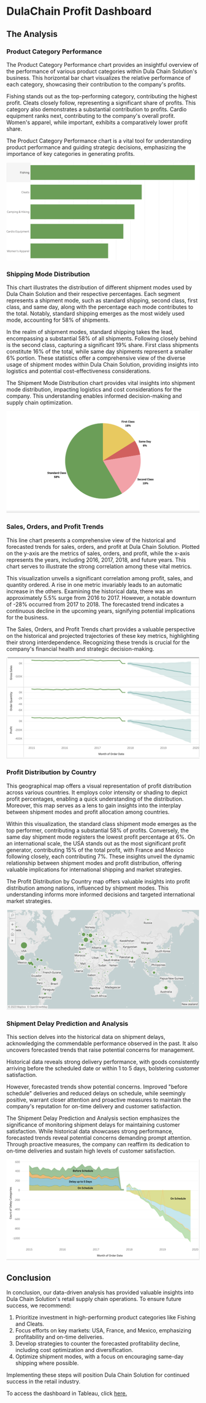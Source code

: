 # DulaChain Profit Dashboard


## The Analysis

### Product Category Performance

The Product Category Performance chart provides an insightful overview of the performance of various product categories within Dula Chain Solution's business. This horizontal bar chart visualizes the relative performance of each category, showcasing their contribution to the company's profits.

Fishing stands out as the top-performing category, contributing the highest profit. Cleats closely follow, representing a significant share of profits. This category also demonstrates a substantial contribution to profits. Cardio equipment ranks next, contributing to the company's overall profit. Women's apparel, while important, exhibits a comparatively lower profit share. 

The Product Category Performance chart is a vital tool for understanding product performance and guiding strategic decisions, emphasizing the importance of key categories in generating profits.

[<img src="images/1.png?raw=true"/>](https://public.tableau.com/app/profile/al.mo1021/viz/Book1_16943737685630/Dashboard1)

### Shipping Mode Distribution

This chart illustrates the distribution of different shipment modes used by Dula Chain Solution and their respective percentages. Each segment represents a shipment mode, such as standard shipping, second class, first class, and same day, along with the percentage each mode contributes to the total. Notably, standard shipping emerges as the most widely used mode, accounting for 58% of shipments.

In the realm of shipment modes, standard shipping takes the lead, encompassing a substantial 58% of all shipments. Following closely behind is the second class, capturing a significant 19% share. First class shipments constitute 16% of the total, while same day shipments represent a smaller 6% portion. These statistics offer a comprehensive view of the diverse usage of shipment modes within Dula Chain Solution, providing insights into logistics and potential cost-effectiveness considerations.

The Shipment Mode Distribution chart provides vital insights into shipment mode distribution, impacting logistics and cost considerations for the company. This understanding enables informed decision-making and supply chain optimization.

[<img src="images/2.png?raw=true"/>](https://public.tableau.com/app/profile/al.mo1021/viz/Book1_16943737685630/Dashboard1)

### Sales, Orders, and Profit Trends

This line chart presents a comprehensive view of the historical and forecasted trends for sales, orders, and profit at Dula Chain Solution. Plotted on the y-axis are the metrics of sales, orders, and profit, while the x-axis represents the years, including 2016, 2017, 2018, and future years. This chart serves to illustrate the strong correlation among these vital metrics.

This visualization unveils a significant correlation among profit, sales, and quantity ordered. A rise in one metric invariably leads to an automatic increase in the others. Examining the historical data, there was an approximately 5.5% surge from 2016 to 2017. However, a notable downturn of -28% occurred from 2017 to 2018. The forecasted trend indicates a continuous decline in the upcoming years, signifying potential implications for the business.

The Sales, Orders, and Profit Trends chart provides a valuable perspective on the historical and projected trajectories of these key metrics, highlighting their strong interdependence. Recognizing these trends is crucial for the company's financial health and strategic decision-making.

[<img src="images/3.png?raw=true"/>](https://public.tableau.com/app/profile/al.mo1021/viz/Book1_16943737685630/Dashboard1)

### Profit Distribution by Country
This geographical map offers a visual representation of profit distribution across various countries. It employs color intensity or shading to depict profit percentages, enabling a quick understanding of the distribution. Moreover, this map serves as a lens to gain insights into the interplay between shipment modes and profit allocation among countries.

Within this visualization, the standard class shipment mode emerges as the top performer, contributing a substantial 58% of profits. Conversely, the same day shipment mode registers the lowest profit percentage at 6%. On an international scale, the USA stands out as the most significant profit generator, contributing 15% of the total profit, with France and Mexico following closely, each contributing 7%. These insights unveil the dynamic relationship between shipment modes and profit distribution, offering valuable implications for international shipping and market strategies.

The Profit Distribution by Country map offers valuable insights into profit distribution among nations, influenced by shipment modes. This understanding informs more informed decisions and targeted international market strategies.

[<img src="images/4.png?raw=true"/>](https://public.tableau.com/app/profile/al.mo1021/viz/Book1_16943737685630/Dashboard1)

### Shipment Delay Prediction and Analysis
This section delves into the historical data on shipment delays, acknowledging the commendable performance observed in the past. It also uncovers forecasted trends that raise potential concerns for management.

Historical data reveals strong delivery performance, with goods consistently arriving before the scheduled date or within 1 to 5 days, bolstering customer satisfaction.

However, forecasted trends show potential concerns. Improved "before schedule" deliveries and reduced delays on schedule, while seemingly positive, warrant closer attention and proactive measures to maintain the company's reputation for on-time delivery and customer satisfaction.

The Shipment Delay Prediction and Analysis section emphasizes the significance of monitoring shipment delays for maintaining customer satisfaction. While historical data showcases strong performance, forecasted trends reveal potential concerns demanding prompt attention. Through proactive measures, the company can reaffirm its dedication to on-time deliveries and sustain high levels of customer satisfaction.

[<img src="images/5.png?raw=true"/>](https://public.tableau.com/app/profile/al.mo1021/viz/Book1_16943737685630/Dashboard1)


## Conclusion

In conclusion, our data-driven analysis has provided valuable insights into Dula Chain Solution's retail supply chain operations. To ensure future success, we recommend:

1. Prioritize investment in high-performing product categories like Fishing and Cleats.
2. Focus efforts on key markets: USA, France, and Mexico, emphasizing profitability and on-time deliveries.
3. Develop strategies to counter the forecasted profitability decline, including cost optimization and diversification.
4. Optimize shipment modes, with a focus on encouraging same-day shipping where possible.

Implementing these steps will position Dula Chain Solution for continued success in the retail industry.



To access the dashboard in Tableau, click [here.](https://public.tableau.com/app/profile/al.mo1021/viz/Book1_16943737685630/Dashboard1)



